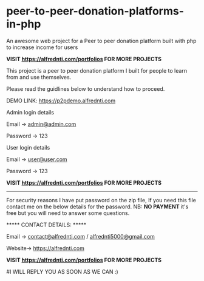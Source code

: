 # peer-to-peer-donation-platforms-in-php
An awesome web project for a Peer to peer donation platform built with php to increase income for users

****VISIT https://alfrednti.com/portfolios FOR MORE PROJECTS****

This project is a peer to peer donation platform I built for people to learn from and use themselves.

Please read the guidlines below to understand how to proceed.




DEMO LINK:
https://p2pdemo.alfrednti.com

Admin login details

Email -> admin@admin.com

Password -> 123


User login details

Email -> user@user.com

Password -> 123

****VISIT https://alfrednti.com/portfolios FOR MORE PROJECTS****


---------------------------------------------------------------------

For security reasons I have put password on the zip file, If you need this file contact me on the below details for the password. NB: **NO PAYMENT** it's free but you will need to answer some questions.

***** CONTACT DETAILS: *****  

Email -> contact@alfrednti.com / alfrednti5000@gmail.com

Website-> https://alfrednti.com


****VISIT https://alfrednti.com/portfolios FOR MORE PROJECTS****


#I WILL REPLY YOU AS SOON AS WE CAN :)
